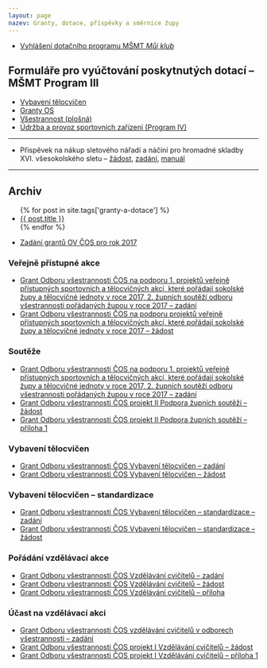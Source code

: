 ```yaml
---
layout: page
nazev: Granty, dotace, příspěvky a směrnice župy
---
```


* [Vyhlášení dotačního programu MŠMT _Můj klub_](http://www.msmt.cz/sport-1/vyhlaseni-dotacniho-neinvesticniho-programu-muj-klub-na-rok)

## Formuláře pro vyúčtování poskytnutých dotací – MŠMT Program III

* [Vybavení tělocvičen]({{relative}}/soubory/2017-12-04-MSMT-17-P-III-grant-OV-vybaveni-telocvicen.xls)
* [Granty OS]({{relative}}/soubory/2017-12-04-MSMT-17-P-III-granty-OS.xls)
* [Všestrannost (plošná)]({{relative}}/soubory/2017-12-04-MSMT-17-P-III-vsestrannost.xls)
* [Údržba a provoz sportovních zařízení (Program IV)]({{relative}}/soubory/2017-12-06-MSMT-17-P-IV.xls)

---

* Přispěvek na nákup sletového nářadí a náčiní pro hromadné skladby XVI. všesokolského sletu – [žádost](https://drive.google.com/open?id=0B0w6gDorCVUkaDZQeXBjY3E5akhMNmEwMUdjR1JmNTJxYXhF), [zadání](https://drive.google.com/open?id=0B0w6gDorCVUkN2N2MEVoZEVJZVZna3pnZHZWLVYyUnRqUWNN), [manuál](https://drive.google.com/open?id=0B0w6gDorCVUkUXppX2xqdUNERmxpSnFqNXBzRHRjQmhjX2NZ)

---

## Archiv

<ul>
{% for post in site.tags['granty-a-dotace'] %}
<li><a href="{{ post.url }}">{{ post.title }}</a></li>
{% endfor %}
</ul>

* [Zadání grantů OV ČOS pro rok 2017](https://drive.google.com/open?id=0B0w6gDorCVUkaXdWQm50clNjOWtfZURtQlhnMzFaZlJLemRr)

### Veřejně přístupné akce

* [Grant Odboru všestrannosti ČOS na podporu 1. projektů veřejně přístupných sportovních a tělocvičných akcí, které pořádají sokolské župy a tělocvičné jednoty v roce 2017, 2. župních soutěží odboru všestrannosti pořádaných župou v roce 2017 – zadání](https://drive.google.com/open?id=0B0w6gDorCVUkRVJJdTFXRnV1VHY0eDVuY2kwV1hYWDV1SlNB)
* [Grant Odboru všestrannosti ČOS na podporu projektů veřejně přístupných sportovních a tělocvičných akcí, které pořádají sokolské župy a tělocvičné jednoty v roce 2017 – žádost](https://drive.google.com/open?id=0B0w6gDorCVUkaE0ycC1fT0tiWFk1dmJLYkhOdFlBTTdsY3pJ)

### Soutěže

* [Grant Odboru všestrannosti ČOS na podporu 1. projektů veřejně přístupných sportovních a tělocvičných akcí, které pořádají sokolské župy a tělocvičné jednoty v roce 2017, 2. župních soutěží odboru všestrannosti pořádaných župou v roce 2017 – zadání](https://drive.google.com/open?id=0B0w6gDorCVUkRVJJdTFXRnV1VHY0eDVuY2kwV1hYWDV1SlNB)
* [Grant Odboru všestrannosti ČOS projekt II Podpora župních soutěží – žádost](https://drive.google.com/open?id=0B0w6gDorCVUkUEVLMUZ1cmVvMTFOazM5Y0lNZjREOFdXUzl3)
* [Grant Odboru všestrannosti ČOS projekt II Podpora župních soutěží – příloha 1](https://drive.google.com/open?id=0B0w6gDorCVUkZ0lRWUxVSk1OZGNZejNORFd3bU9ZVUE4NVAw)

### Vybavení tělocvičen

* [Grant Odboru všestrannosti ČOS Vybavení tělocvičen – zadání](https://drive.google.com/open?id=0B0w6gDorCVUkSUh2M3JLNWxaOVBGTXUwQ0Z5YUJ5WXpTYThv)
* [Grant Odboru všestrannosti ČOS Vybavení tělocvičen – žádost](https://drive.google.com/open?id=0B0w6gDorCVUkS0llTVN0RTZLa3JfdS1heUg1UWU3WC1IYkN3)

### Vybavení tělocvičen – standardizace

* [Grant Odboru všestrannosti ČOS Vybavení tělocvičen – standardizace – zadání](https://drive.google.com/open?id=0B0w6gDorCVUkSTJWYzVXcG1VcUxucUVwN3VVMzBVeHh0bU5n)
* [Grant Odboru všestrannosti ČOS Vybavení tělocvičen – standardizace – žádost](https://drive.google.com/open?id=0B0w6gDorCVUkclZvSWdvT1NWWkljN0xZSEhzV1NMV2taaWlZ)

### Pořádání vzdělávací akce

* [Grant Odboru všestrannosti ČOS Vzdělávání cvičitelů – zadání](https://drive.google.com/open?id=0B0w6gDorCVUkelJnVmFpODl3cmRnYlE0S2Q2WkxycnNQWmRJ)
* [Grant Odboru všestrannosti ČOS Vzdělávání cvičitelů – žádost](https://drive.google.com/open?id=0B0w6gDorCVUkZTM3bGlsRl8teW53aldpYnhlMGlTU1Zad0Zj)
* [Grant Odboru všestrannosti ČOS Vzdělávání cvičitelů – příloha](https://drive.google.com/open?id=0B0w6gDorCVUkY1pVOHByVnhlU1pSU3lfUmZxMUN2RWxGemtF)

### Účast na vzdělávací akci

* [Grant Odboru všestrannosti ČOS vzdělávání cvičitelů v odborech všestrannosti – zadání](https://drive.google.com/open?id=0B0w6gDorCVUkelJnVmFpODl3cmRnYlE0S2Q2WkxycnNQWmRJ)
* [Grant Odboru všestrannosti ČOS projekt I Vzdělávání cvičitelů – žádost](https://drive.google.com/open?id=0B0w6gDorCVUkS0llTVN0RTZLa3JfdS1heUg1UWU3WC1IYkN3)
* [Grant Odboru všestrannosti ČOS projekt I Vzdělávání cvičitelů – příloha 1](https://drive.google.com/open?id=0B0w6gDorCVUkY1pVOHByVnhlU1pSU3lfUmZxMUN2RWxGemtF)

<!--

# Granty Odboru všestrannosti ČOS

* Přidělené finanční prostředky musí být navýšeny minimálně o 30% z vlastních zdrojů.
* Žádost je podávána prostřednictvím župy
* Žádosti o grant vyhodnotí grantová komise OV ČOS, která navrhne výši finančních prostředků. Návrh projedná vedení náčelnictva ČOS.
* Na grant není právní nárok.
* Župa finanční prostředky přidělené v jednotlivých grantech přerozděluje tělocvičným jednotám dle vlastních kritérií.
* Vyúčtování podléhá režimu vyúčtování ostatních státních dotací. Pokyny
pro vyúčtování obdrží župa společně s formuláři pro vyúčtování ostatních
státních dotací.

## Akce

Grant je určen na úhradu vybraných nákladů projektů s účastí široké veřejnosti (např. Propagační akce se sportovním programem, Move Week) pořádaných v roce 2017, kdy hlavním pořadatelem je příslušná župa nebo tělocvičná jednota. Grant vychází z předběžných rozpočtů podaných župami.

Finanční prostředky grantu lze použít pouze na:

* pronájmy (sportoviště, prostranství, zábory)
* služby (pronájem pódia, ozvučení sportoviště včetně obsluhy, přeprava přepravní firmou)

Finanční prostředky grantu _nelze_ použít na:

* odměny a mzdy pořadatelů
* propagace, inzerce
* jízdné, stravování, ubytování pořadatelů a účastníků
* nákup cvičebních úborů
* nákup pohárů, medailí, diplomů, hudebních nosičů

Termín: 10. 2. 2017

* [Formulář „Žádost o grant odboru všestrannosti ČOS na podporu projektů eřejně přístupných sportovních a tělocvičných akcí, které pořádají sokolské župy a tělocvičné jednoty v roce 2017 (Projekt I.)“](https://drive.google.com/file/d/0B0QIXsJ5v2H9QTlQOTZqcTJrZG8/view)


## Vybavení tělocvičen

Grant je určen na vybavení tělocvičen tělocvičných jednot, kde působí oddíly sportovní všestrannosti.

Z grantu lze hradit nákup materiálu neinvestiční povahy (tj. do 40.000,-Kč včetně DPH), vždy s vazbou na činnost oddílů sportovní všestrannosti.

Lze hradit nákup: 

- náčiní a pomůcky pro aktivity oddílů sportovní všestrannosti
- nářadí, které neobsahuje Projekt II. Standardizace
- audio techniku

Nelze hradit nákup zvukových a obrazových nosičů.

Termín: 10. 2. 2017

Stáhnout formulář

## Standardizace

* Grant je určen na vybavení tělocvičen tělocvičných jednot, kde působí oddíly sportovní všestrannosti.
* Grant může být přidělen pouze na základě přihlášení župy (TJ. prostřednictvím župy) do Projektu II.

|                 Nářadí                 |    Cena    |
|----------------------------------------|------------|
| Ultralehká žíněnka A (200 x 100 x 6cm) | 2.311,-Kč  |
| Švédská bedna molitanová čtyřdílná     | 11.195,-Kč |
| Multifunkční set pro předškolní děti   | 13.750,-Kč |

Přidělené finanční prostředky musí být navýšený minimálně o 30% z vlastních zdrojů.

Časový postup:

1/ Do 15. února 2017 župa zašle žádost zařazení do Projektu II. tohoto grantu.

Župa podá žádost formou přiloženého formuláře, ve kterém se přihlásí do Projektu II. Standardizace. Řádně vyplněnou žádost zašle župa elektronicky naskenovaný originál na adresu: jkucera@sokol.eu

2/ Do 19. května 2017 OV ČOS zašle župám, které si podaly žádost, informaci o výši přidělených finančních prostředků pro Projekt II., specifikaci schváleného nářadí u kterého bude uvedena cena po uplatnění množstevní slevy, včetně adresy výrobce - dodavatele. Župa informace postoupí tělocvičným jednotám včetně přerozdělení finančních prostředků pro jednotlivé T.J.

3/ Tělocvičná jednota vyhotoví objednávku nářadí, která bude obsahovat min. navýšení přidělené částky o 30% z vlastních prostředků. Objednávku je třeba
formulovat:

Objednáváme _(vypište druh nářadí + počet kusů)_ vybavení určené pro
sportovní a pohybové aktivity žactva. Objednávku zašle na župu, která
tělocvičné jednotě vystaví fakturu.

4/ Do 15. června 2017 župa vyhotoví hromadnou objednávku nářadí, kterou
zašle dodavateli na adresu: JIPAST a.s., Vážní 400, 503 41 Hradec Králové

Kopii objednávky je nutné zaslat poštou na OV ČOS:

Odbor všestrannosti ČOS,  
k rukám J. Kučery,  
Tyršův dům, Újezd 450, 118 01 Praha 1

nebo elektronicky naskenovaný originál na adresu: jkucera@sokol.eu

5/ Předpokládá se, že do konce června 2017 budou župám poukázány finanční prostředky z grantu OV ČOS, včetně formuláře a pokynů pro vyúčtování. Finanční prostředky budou zaslány za předpokladu, že do tohoto termínu zašle MŠMT na ČOS zálohové platby z příslušného programu.

6/ Župa tyto finanční prostředky zašle tělocvičných jednotám.

7/ Do 30. září 2017 dodání objednaného zboží dodavatelem do jednoho místa určeného v objednávce župou a vystavení faktury župě. Tělocvičná jednota provede úhradu faktury vystavené župou. Župa uhradí fakturu hromadné objednávky od dodavatele.

Termín: 10. 2. 2017

Stáhnout formulář

-->
